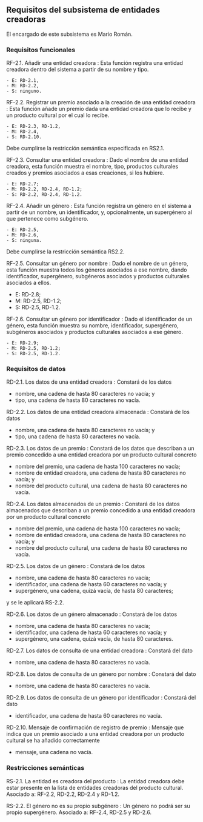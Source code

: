 ## Requisitos del subsistema de entidades creadoras

El encargado de este subsistema es Mario Román.

### Requisitos funcionales

RF-2.1. Añadir una entidad creadora
: Esta función registra una entidad creadora dentro del sistema a
  partir de su nombre y tipo.
  
    - E: RD-2.1,
    - M: RD-2.2,
    - S: ninguno.

RF-2.2. Registrar un premio asociado a la creación de una entidad creadora
: Esta función añade un premio dada una entidad creadora que lo recibe
  y un producto cultural por el cual lo recibe.
  
    - E: RD-2.3, RD-1.2,
    - M: RD-2.4,
    - S: RD-2.10.
  
  Debe cumplirse la restricción semántica especificada en RS2.1.

RF-2.3. Consultar una entidad creadora
: Dado el nombre de una entidad creadora, esta función muestra el
  nombre, tipo, productos culturales creados y premios asociados a
  esas creaciones, si los hubiere.

    - E: RD-2.7;
    - M: RD-2.2, RD-2.4, RD-1.2;
    - S: RD-2.2, RD-2.4, RD-1.2.

RF-2.4. Añadir un género
: Esta función registra un género en el sistema a partir de un nombre,
  un identificador, y, opcionalmente, un supergénero al que pertenece
  como subgénero.
  
    - E: RD-2.5,
    - M: RD-2.6,
    - S: ninguna.

  Debe cumplirse la restricción semántica RS2.2.

RF-2.5. Consultar un género por nombre
: Dado el nombre de un género, esta función muestra todos los géneros
  asociados a ese nombre, dando identificador, supergénero, subgéneros
  asociados y productos culturales asociados a ellos.

   - E: RD-2.8;
   - M: RD-2.5, RD-1.2;
   - S: RD-2.5, RD-1.2.
    
RF-2.6. Consultar un género por identificador
: Dado el identificador de un género, esta función muestra su nombre,
  identificador, supergénero, subgéneros asociados y productos
  culturales asociados a ese género.

    - E: RD-2.9;
    - M: RD-2.5, RD-1.2;
    - S: RD-2.5, RD-1.2.


### Requisitos de datos

RD-2.1. Los datos de una entidad creadora
: Constará de los datos

  - nombre, una cadena de hasta 80 caracteres no vacía; y
  - tipo, una cadena de hasta 80 caracteres no vacía.

RD-2.2. Los datos de una entidad creadora almacenada
: Constará de los datos

  - nombre, una cadena de hasta 80 caracteres no vacía; y
  - tipo, una cadena de hasta 80 caracteres no vacía.

RD-2.3. Los datos de un premio
: Constará de los datos que describan a un premio concedido a una entidad
  creadora por un producto cultural concreto

  - nombre del premio, una cadena de hasta 100 caracteres no vacía;
  - nombre de entidad creadora, una cadena de hasta 80 caracteres no vacía; y
  - nombre del producto cultural, una cadena de hasta 80 caracteres no vacía.

RD-2.4. Los datos almacenados de un premio
: Constará de los datos almacenados que describan a un premio
  concedido a una entidad creadora por un producto cultural concreto
  
 - nombre del premio, una cadena de hasta 100 caracteres no vacía;
 - nombre de entidad creadora, una cadena de hasta 80 caracteres no vacía; y
 - nombre del producto cultural, una cadena de hasta 80 caracteres no vacía.

RD-2.5. Los datos de un género
: Constará de los datos

  - nombre, una cadena de hasta 80 caracteres no vacía;
  - identificador, una cadena de hasta 60 caracteres no vacía; y
  - supergénero, una cadena, quizá vacía, de hasta 80 caracteres;
 
  y se le aplicará RS-2.2.

RD-2.6. Los datos de un género almacenado
: Constará de los datos
  
  - nombre, una cadena de hasta 80 caracteres no vacía;
  - identificador, una cadena de hasta 60 caracteres no vacía; y
  - supergénero, una cadena, quizá vacía, de hasta 80 caracteres.

RD-2.7. Los datos de consulta de una entidad creadora
: Constará del dato

  - nombre, una cadena de hasta 80 caracteres no vacía.

RD-2.8. Los datos de consulta de un género por nombre
: Constará del dato

  - nombre, una cadena de hasta 80 caracteres no vacía.

RD-2.9. Los datos de consulta de un género por identificador
: Constará del dato

  - identificador, una cadena de hasta 60 caracteres no vacía.

RD-2.10. Mensaje de confirmación de registro de premio
: Mensaje que indica que un premio asociado a una entidad creadora por
  un producto cultural se ha añadido correctamente
  
  - mensaje, una cadena no vacía.


### Restricciones semánticas

RS-2.1. La entidad es creadora del producto
: La entidad creadora debe estar presente en la lista de entidades
  creadoras del producto cultural. Asociado a: RF-2.2, RD-2.2, RD-2.4
  y RD-1.2.

RS-2.2. El género no es su propio subgénero
: Un género no podrá ser su propio supergénero. Asociado a: RF-2.4, RD-2.5 y RD-2.6.

